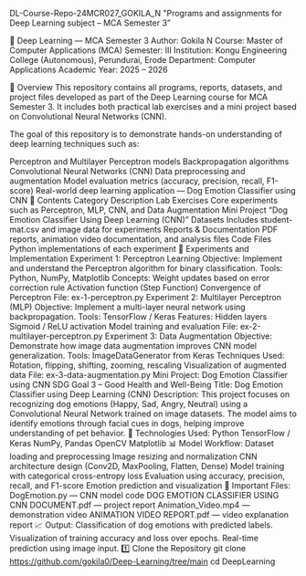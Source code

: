 DL-Course-Repo-24MCR027_GOKILA_N
"Programs and assignments for Deep Learning subject – MCA Semester 3”

🧠 Deep Learning — MCA Semester 3
Author: Gokila N
Course: Master of Computer Applications (MCA)
Semester: III
Institution: Kongu Engineering College (Autonomous), Perundurai, Erode
Department: Computer Applications
Academic Year: 2025 – 2026

🌟 Overview
This repository contains all programs, reports, datasets, and project files developed as part of the Deep Learning course for MCA Semester 3.
It includes both practical lab exercises and a mini project based on Convolutional Neural Networks (CNN).

The goal of this repository is to demonstrate hands-on understanding of deep learning techniques such as:

Perceptron and Multilayer Perceptron models
Backpropagation algorithms
Convolutional Neural Networks (CNN)
Data preprocessing and augmentation
Model evaluation metrics (accuracy, precision, recall, F1-score)
Real-world deep learning application — Dog Emotion Classifier using CNN
🧩 Contents
Category	Description
Lab Exercises	Core experiments such as Perceptron, MLP, CNN, and Data Augmentation
Mini Project	“Dog Emotion Classifier Using Deep Learning (CNN)”
Datasets	Includes student-mat.csv and image data for experiments
Reports & Documentation	PDF reports, animation video documentation, and analysis files
Code Files	Python implementations of each experiment
🔬 Experiments and Implementation
Experiment 1: Perceptron Learning
Objective: Implement and understand the Perceptron algorithm for binary classification.
Tools: Python, NumPy, Matplotlib
Concepts:
Weight updates based on error correction rule
Activation function (Step Function)
Convergence of Perceptron
File: ex-1-perceptron.py
Experiment 2: Multilayer Perceptron (MLP)
Objective: Implement a multi-layer neural network using backpropagation.
Tools: TensorFlow / Keras
Features:
Hidden layers
Sigmoid / ReLU activation
Model training and evaluation
File: ex-2-multilayer-perceptron.py
Experiment 3: Data Augmentation
Objective: Demonstrate how image data augmentation improves CNN model generalization.
Tools: ImageDataGenerator from Keras
Techniques Used:
Rotation, flipping, shifting, zooming, rescaling
Visualization of augmented data
File: ex-3-data-augmentation.py
Mini Project: Dog Emotion Classifier using CNN
SDG Goal 3 – Good Health and Well-Being
Title: Dog Emotion Classifier using Deep Learning (CNN)
Description:
This project focuses on recognizing dog emotions (Happy, Sad, Angry, Neutral) using a Convolutional Neural Network trained on image datasets.
The model aims to identify emotions through facial cues in dogs, helping improve understanding of pet behavior.
🔧 Technologies Used:
Python
TensorFlow / Keras
NumPy, Pandas
OpenCV
Matplotlib
📊 Model Workflow:
Dataset loading and preprocessing
Image resizing and normalization
CNN architecture design (Conv2D, MaxPooling, Flatten, Dense)
Model training with categorical cross-entropy loss
Evaluation using accuracy, precision, recall, and F1-score
Emotion prediction and visualization
📁 Important Files:
DogEmotion.py — CNN model code
DOG EMOTION CLASSIFIER USING CNN DOCUMENT.pdf — project report
Animation_Video.mp4 — demonstration video
ANIMATION VIDEO REPORT.pdf — video explanation report
📈 Output:
Classification of dog emotions with predicted labels.
Visualization of training accuracy and loss over epochs.
Real-time prediction using image input.
1️⃣ Clone the Repository
git clone https://github.com/gokila0/Deep-Learning/tree/main cd DeepLearning
